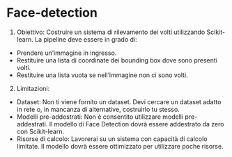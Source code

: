 # Face-detection

1. Obiettivo: Costruire un sistema di rilevamento dei volti utilizzando Scikit-learn. La pipeline deve essere in grado di:

* Prendere un’immagine in ingresso.
* Restituire una lista di coordinate dei bounding box dove sono presenti volti.
* Restituire una lista vuota se nell’immagine non ci sono volti.

2. Limitazioni:

* Dataset: Non ti viene fornito un dataset. Devi cercare un dataset adatto in rete o, in mancanza di alternative, costruirlo tu stesso.
* Modelli pre-addestrati: Non è consentito utilizzare modelli pre-addestrati. Il modello di Face Detection dovrà essere addestrato da zero con Scikit-learn.
* Risorse di calcolo: Lavorerai su un sistema con capacità di calcolo limitate. Il modello dovrà essere ottimizzato per utilizzare poche risorse.
